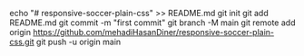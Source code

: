 echo "# responsive-soccer-plain-css" >> README.md
git init
git add README.md
git commit -m "first commit"
git branch -M main
git remote add origin https://github.com/mehadiHasanDiner/responsive-soccer-plain-css.git
git push -u origin main
